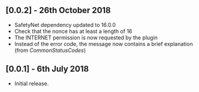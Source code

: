 ## [0.0.2] - 26th October 2018

* SafetyNet dependency updated to 16.0.0
* Check that the nonce has at least a length of 16
* The INTERNET permission is now requested by the plugin
* Instead of the error code, the message now contains a brief explanation (from _CommonStatusCodes_)

## [0.0.1] - 6th July 2018

* Initial release.
